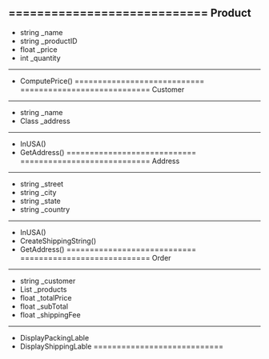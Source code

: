 ============================
        Product
----------------------------
 - string _name
 - string _productID
 - float _price
 - int _quantity
----------------------------
 + ComputePrice()
============================
============================
        Customer
----------------------------
 - string _name
 - Class _address
----------------------------
 + InUSA()
 + GetAddress()
============================
============================
        Address
----------------------------
 - string _street
 - string _city
 - string _state
 - string _country
----------------------------
 + InUSA()
 + CreateShippingString()
 + GetAddress()
============================
============================
	   Order
----------------------------
 - string _customer
 - List<Poducts> _products
 - float _totalPrice
 - float _subTotal
 - float _shippingFee

----------------------------
 + DisplayPackingLable
 + DisplayShippingLable
============================
